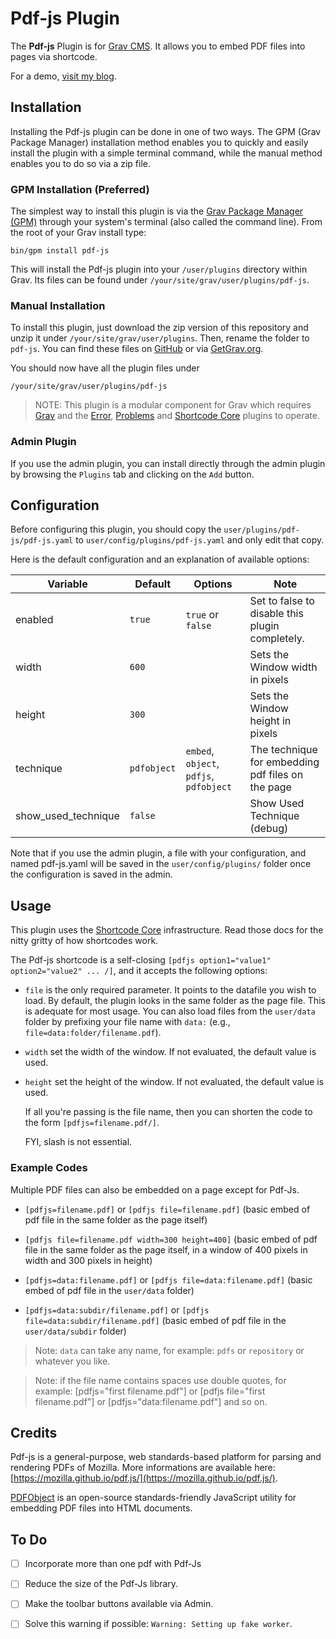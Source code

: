 # Pdf-js Plugin

The **Pdf-js** Plugin is for [Grav CMS](http://github.com/getgrav/grav). It allows you to embed PDF files into pages via shortcode.

For a demo, [visit my blog](http://iusvar.alwaysdata.net/grav/blog/pdfjs).

## Installation

Installing the Pdf-js plugin can be done in one of two ways. The GPM (Grav Package Manager) installation method enables you to quickly and easily install the plugin with a simple terminal command, while the manual method enables you to do so via a zip file.

### GPM Installation (Preferred)

The simplest way to install this plugin is via the [Grav Package Manager (GPM)](http://learn.getgrav.org/advanced/grav-gpm) through your system's terminal (also called the command line).  From the root of your Grav install type:

    bin/gpm install pdf-js

This will install the Pdf-js plugin into your `/user/plugins` directory within Grav. Its files can be found under `/your/site/grav/user/plugins/pdf-js`.

### Manual Installation

To install this plugin, just download the zip version of this repository and unzip it under `/your/site/grav/user/plugins`. Then, rename the folder to `pdf-js`. You can find these files on [GitHub](https://github.com/severo-iuliano/grav-plugin-pdf-js) or via [GetGrav.org](http://getgrav.org/downloads/plugins#extras).

You should now have all the plugin files under

    /your/site/grav/user/plugins/pdf-js
	
> NOTE: This plugin is a modular component for Grav which requires [Grav](http://github.com/getgrav/grav) and the [Error](https://github.com/getgrav/grav-plugin-error), [Problems](https://github.com/getgrav/grav-plugin-problems) and [Shortcode Core](https://github.com/getgrav/grav-plugin-shortcode-core) plugins to operate.

### Admin Plugin

If you use the admin plugin, you can install directly through the admin plugin by browsing the `Plugins` tab and clicking on the `Add` button.

## Configuration

Before configuring this plugin, you should copy the `user/plugins/pdf-js/pdf-js.yaml` to `user/config/plugins/pdf-js.yaml` and only edit that copy.

Here is the default configuration and an explanation of available options:

| Variable | Default | Options | Note |
|----------|---------|---------|------|
| enabled | `true` | `true` or `false` | Set to false to disable this plugin completely. |
| width | `600` | | Sets the Window width in pixels |
| height | `300` | | Sets the Window height in pixels |
| technique | `pdfobject` | `embed`, `object`, `pdfjs`, `pdfobject` | The technique for embedding pdf files on the page |
| show_used_technique | `false` | | Show Used Technique (debug) |

Note that if you use the admin plugin, a file with your configuration, and named pdf-js.yaml will be saved in the `user/config/plugins/` folder once the configuration is saved in the admin.

## Usage

This plugin uses the [Shortcode Core](https://github.com/getgrav/grav-plugin-shortcode-core) infrastructure. Read those docs for the nitty gritty of how shortcodes work.

The Pdf-js shortcode is a self-closing `[pdfjs option1="value1" option2="value2" ... /]`, and it accepts the following options:

* `file` is the only required parameter. It points to the datafile you wish to load. By default, the plugin looks in the same folder as the page file. This is adequate for most usage. You can also load files from the `user/data` folder by prefixing your file name with `data:` (e.g., `file=data:folder/filename.pdf`). 

* `width` set the width of the window. If not evaluated, the default value is used.

* `height` set the height of the window. If not evaluated, the default value is used.

  If all you're passing is the file name, then you can shorten the code to the form `[pdfjs=filename.pdf/]`.

  FYI, slash is not essential.

### Example Codes

Multiple PDF files can also be embedded on a page except for Pdf-Js.

* `[pdfjs=filename.pdf]` or `[pdfjs file=filename.pdf]` (basic embed of pdf file in the same folder as the page itself)

* `[pdfjs file=filename.pdf width=300 height=400]` (basic embed of pdf file in the same folder as the page itself, in a window of 400 pixels in width and 300 pixels in height)

* `[pdfjs=data:filename.pdf]` or `[pdfjs file=data:filename.pdf]` (basic embed of pdf file in the `user/data` folder)

* `[pdfjs=data:subdir/filename.pdf]` or `[pdfjs file=data:subdir/filename.pdf]` (basic embed of pdf file in the `user/data/subdir` folder)

> Note: `data` can take any name, for example: `pdfs` or `repository` or whatever you like.

> Note: if the file name contains spaces use double quotes, for example: [pdfjs="first filename.pdf"] or [pdfjs file="first filename.pdf"] or [pdfjs="data:filename.pdf"] and so on.

## Credits

Pdf-js is a general-purpose, web standards-based platform for parsing and rendering PDFs of Mozilla. More informations are available here:  [https://mozilla.github.io/pdf.js/](https://mozilla.github.io/pdf.js/).

[PDFObject](https://pdfobject.com/) is an open-source standards-friendly JavaScript utility for embedding PDF files into HTML documents.

## To Do

- [ ] Incorporate more than one pdf with Pdf-Js

- [ ] Reduce the size of the Pdf-Js library.

- [ ] Make the toolbar buttons available via Admin.

- [ ] Solve this warning if possible: `Warning: Setting up fake worker`.
